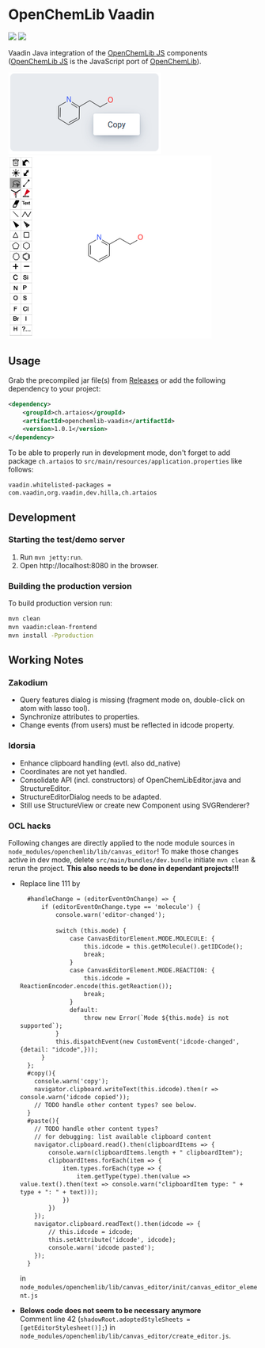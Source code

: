 # OpenChemLib Vaadin 
[![](https://github.com/artaius/openchemlib-vaadin/actions/workflows/maven.yml/badge.svg?branch=release)](https://github.com/artaius/openchemlib-vaadin/actions)
[![](https://img.shields.io/nexus/r/ch.artaios/openchemlib-vaadin?server=https%3A%2F%2Fs01.oss.sonatype.org)](https://central.sonatype.com/artifact/ch.artaios/openchemlib-vaadin)

Vaadin Java integration of the [OpenChemLib JS](https://github.com/cheminfo/openchemlib-js) components ([OpenChemLib JS](https://github.com/cheminfo/openchemlib-js) is the JavaScript port of [OpenChemLib](https://github.com/Actelion/openchemlib)).

![StructureView](resources/view.png "StructureView")
![StructureView](resources/editor.png "StructureEditor")

## Usage
Grab the precompiled jar file(s) from [Releases](https://github.com/artaius/openchemlib-vaadin/releases/latest) or
add the following dependency to your project:
```xml
<dependency>
    <groupId>ch.artaios</groupId>
    <artifactId>openchemlib-vaadin</artifactId>
    <version>1.0.1</version>
</dependency>
```

To be able to properly run in development mode, don't forget to add package ```ch.artaios``` to ```src/main/resources/application.properties``` like follows:
```properties
vaadin.whitelisted-packages = com.vaadin,org.vaadin,dev.hilla,ch.artaios
```

## Development
### Starting the test/demo server
1. Run `mvn jetty:run`.
2. Open http://localhost:8080 in the browser.

### Building the production version 
To build production version run:
```bash
mvn clean
mvn vaadin:clean-frontend
mvn install -Pproduction
```


## Working Notes
### Zakodium
- Query features dialog is missing (fragment mode on, double-click on atom with lasso tool).
- Synchronize attributes to properties.
- Change events (from users) must be reflected in idcode property.

### Idorsia
- Enhance clipboard handling (evtl. also dd_native)
- Coordinates are not yet handled.
- Consolidate API (incl. constructors) of OpenChemLibEditor.java and StructureEditor.
- StructureEditorDialog needs to be adapted.
- Still use StructureView or create new Component using SVGRenderer?

### OCL hacks
Following changes are directly applied to the node module sources in ```node_modules/openchemlib/lib/canvas_editor```!
To make those changes active in dev mode, delete ```src/main/bundles/dev.bundle``` initiate ```mvn clean``` & rerun the project.
**This also needs to be done in dependant projects!!!**

- Replace line 111 by
  ```
    #handleChange = (editorEventOnChange) => {
        if (editorEventOnChange.type == 'molecule') {
            console.warn('editor-changed');

            switch (this.mode) {
                case CanvasEditorElement.MODE.MOLECULE: {
                    this.idcode = this.getMolecule().getIDCode();
                    break;
                }
                case CanvasEditorElement.MODE.REACTION: {
                    this.idcode = ReactionEncoder.encode(this.getReaction());
                    break;
                }
                default:
                    throw new Error(`Mode ${this.mode} is not supported`);
            }
            this.dispatchEvent(new CustomEvent('idcode-changed', {detail: "idcode",}));
        }
    };
    #copy(){
      console.warn('copy');
      navigator.clipboard.writeText(this.idcode).then(r => console.warn('idcode copied'));
      // TODO handle other content types? see below.
    }
    #paste(){
      // TODO handle other content types?
      // for debugging: list available clipboard content
      navigator.clipboard.read().then(clipboardItems => {
          console.warn(clipboardItems.length + " clipboardItem");
          clipboardItems.forEach(item => {
              item.types.forEach(type => {
                  item.getType(type).then(value => value.text().then(text => console.warn("clipboardItem type: " + type + ": " + text)));
              })
          })
      });
      navigator.clipboard.readText().then(idcode => {
          // this.idcode = idcode;
          this.setAttribute('idcode', idcode);
          console.warn('idcode pasted');
      });
    }
  ```
  in ```node_modules/openchemlib/lib/canvas_editor/init/canvas_editor_element.js```

- **Belows code does not seem to be necessary anymore**  
  Comment line 42 (```shadowRoot.adoptedStyleSheets = [getEditorStylesheet()];```) in ```node_modules/openchemlib/lib/canvas_editor/create_editor.js```. 


